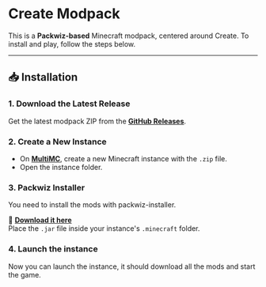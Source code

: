 # Create Modpack

This is a **Packwiz-based** Minecraft modpack, centered around Create. To install and play, follow the steps below.

---

## **📥 Installation**

### **1. Download the Latest Release**

Get the latest modpack ZIP from the **[GitHub Releases](https://github.com/eiiko6/create-modpack/releases/latest)**.

### **2. Create a New Instance**

- On **[MultiMC](https://multimc.org/#Download)**, create a new Minecraft instance with the `.zip` file.
- Open the instance folder.

### **3. Packwiz Installer**

You need to install the mods with packwiz-installer.

📌 **[Download it here](https://github.com/packwiz/packwiz-installer-bootstrap/releases)**  
Place the `.jar` file inside your instance's `.minecraft` folder.

### **4. Launch the instance**

Now you can launch the instance, it should download all the mods and start the game.
